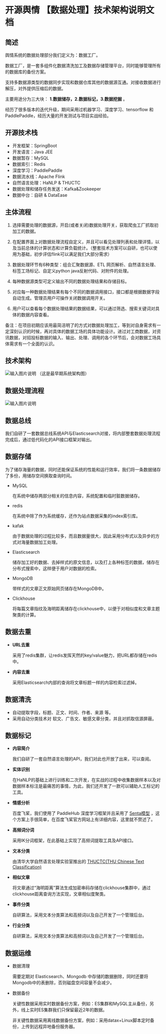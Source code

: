 # 开源舆情 【数据处理】技术架构说明文档 

## 简述

舆情系统的数据处理部分我们定义为：数据工厂。

数据工厂，是一套多组件化数据清洗加工及数据存储管理平台，同时能够管理所有的数据库的备份方案。

支持多数据源类型的数据同步实现和数据仓库其他的数据源互通。对接收数据进行解压，对外提供压缩后的数据。

主要用途分为三大块： **1.数据储存，2.数据标记，3.数据挖掘** 。

经历了很多版本的迭代升级，期间采用过机器学习、深度学习、tensorflow 和 PaddlePaddle，经历大量的开发测试与项目实战经验。

## 开源技术栈
- 开发框架：SpringBoot
- 开发语言：Java JEE
- 数据暂存：MySQL
- 数据索引：Redis
- 深度学习：PaddlePaddle
- 数据流水线：Apache Flink
- 自然语言处理：HaNLP & THUCTC
- 数据处理和储存任务发送：Kafka&Zookeeper
- 数据中台：自研 & DataEase


## 主体流程
1. 选择需要处理的数据源，开启(或者关闭)数据处理开关，获取爬虫工厂抓取初加工的数据。

2. 在配置界面上对数据处理流程自定义，并且可以看见处理列表和处理详情，以及当前总体的计算状态和计算负载统计。（整套技术方案可以自研，也可以使用为基础，初步评估flink可以满足我们大部分需求）

3. 数据处理环节有6种类型：组合汇聚数据源、ETL 网页解析、自然语言处理、标签工场标记、自定义python java反射代码、对附件的处理。

4. 每种数据源类型可定义输出不同的数据处理结果和存储目标。

5. 对应每一种数据处理结果有每个不同的数据调用接口，接口都是根据数据字段自动生成。管理员用户可操作关闭数据调用开关。

6. 用户可以查看每个数据处理结果的数据结果，可以通过筛选、搜索关键词对具体的数据内容查看。

备注：在项目初期应该用最简洁明了的方式对数据处理加工，等到对自身需求有一定深刻认识的时候，再对具体的数据工场的具体功能设计。进过对工商数据，对资讯数据，对招投标数据的输入、输出、处理、调用的各个环节后，会对数据工场具体需求有一个全面的认识。


## 技术架构

![输入图片说明](ProIMG/Im0bekTbfnilPyHVt1rWJA.png)
（这是最早期系统架构图）


## 数据处理流程
![输入图片说明](ProIMG/20220219-234818.png)


## 数据总线

  我们自研了一套数据总线系统API与Elasticsearch对接，将内部整套数据处理流程完成后，通过低代码化的API接口框架对输出。
  

## 数据存储

 为了储存海量的数据，同时还能保证系统的性能和运行效率，我们将一条数据储存了多份，用储存空间换取查询时间。

-  MySQL 

   在系统中储存两部分相关的信息内容，系统配置和临时脏数据储存。

- redis

  在系统中除了作为系统缓存，还作为站点数据采集的index索引库。

- kafak

  由于数据处理的过程比较多，而且数据量很大，因此采用分布式以及异步的方式对海量数据加工处理。

- Elasticsearch

  储存加工好的数据、去掉样式的原文信息，以及打上各种标签的数据，储存在分布式搜索中，这样便于用户对数据的检索。

- MongoDB

  带样式的文章正文原始网页储存在MongoDB中。

- Clickhouse

  将每篇文章指纹及海明距离储存在clickhouse中，以便于对相似度和文章主题聚类的计算。



## 数据去重
-   **URL去重** 

    采用了redis集群，让redis发挥天然的key/value魅力，把URL都存储在redis中。


- **内容去重** 

    采用Elasticsearch内部的查询将文章标题一样的内容检索过滤掉。


## 数据清洗

  - 自动提取字段，标题、正文、时间、作者、来源 等。
  - 采用自动分类技术对 软文、广告文、敏感文章分类，并且对抓取信源屏蔽。


## 数据标记

- **内容简介**

    我们自研了一套自然语言处理的API，我们对此也开放了出来，可以查阅。

- **实体识别**

  在HaNLP的基础上进行训练和二次开发，在实战的过程中收集数据样本以及对数据样本标注是最痛苦的事情，为此，我们还开发了一款可以辅助人工标记的工具。

- **情感分析**

  百度飞桨，我们使用了 PaddleHub 深度学习框架并且采用了 [Senta模型](https://gitee.com/paddlepaddle/PaddleHub/blob/release/v1.7/docs/pretrained_models.md#%E6%83%85%E6%84%9F%E5%88%86%E6%9E%90) ，这个方案上手很简单，在百度飞桨官方网站上有详细内容，这里就不赘述了。

- **高频词分词** 

  采用IK分词框架，在此基础上实现了高频词提取工具及API接口。
  

- **文本分类** 

  由清华大学自然语言处理实验室推出的 [THUCTC(THU Chinese Text Classification)](http://http://thuctc.thunlp.org/)

-  **相似文章** 

   将文章通过“海明距离”算法生成加密串码存储在clickhouse集群中，通过clickhouse距离查询方法实现，文章相似度聚类。

- **事件分类**

    自研算法，采用文本分类算法和高频词以及自己开发了一个管理后台。

- **行业分类**

    自研算法，采用文本分类算法和高频词以及自己开发了一个管理后台。
    

## 数据运维
- 数据清理
   
  需要定期对  Elasticsearch、Mongodb 中存储的数据删除，同时还要将Mongodb中的表删除，否则磁盘空间容量不会减少。

- 数据备份

  关键性数据采用实时数据备份方案，例如：ES集群和MySQL主从备份，另外，线上实时ES集群我们只保留最近2年的数据。

  非关键性数据采用离线数据备份方案，例如：采用datax+Linux脚本定时备份，上传到远程异地备份服务器。




